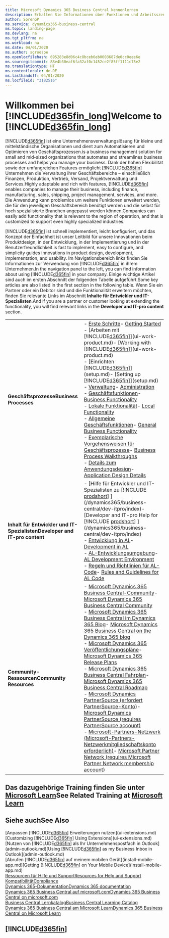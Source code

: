 ```yaml
---
title: Microsoft Dynamics 365 Business Central kennenlernen
description: Erhalten Sie Informationen über Funktionen und Arbeitsszenarien in Business Central, einer Unternehmensverwaltungslösung für kleine und mittelständische Organisationen.
author: SorenGP
ms.service: dynamics365-business-central
ms.topic: landing-page
ms.devlang: na
ms.tgt_pltfrm: na
ms.workload: na
ms.date: 04/01/2020
ms.author: sgroespe
ms.openlocfilehash: 695283e8d06c4c8bceb6eb0003687de0cc0eee6e
ms.sourcegitcommit: 88e4b30eaf6fa32af0c1452ce2f85ff1111c75e2
ms.translationtype: HT
ms.contentlocale: de-DE
ms.lasthandoff: 04/01/2020
ms.locfileid: "3182516"
---
```

# <a name="welcome-to-d365fin_long"></a><span data-ttu-id="619b5-103">Willkommen bei [!INCLUDE[d365fin_long](includes/d365fin_long_md.md)]</span><span class="sxs-lookup"><span data-stu-id="619b5-103">Welcome to [!INCLUDE[d365fin_long](includes/d365fin_long_md.md)]</span></span>
[!INCLUDE[d365fin](includes/d365fin_md.md)] <span data-ttu-id="619b5-104">ist eine Unternehmensverwaltungslösung für kleine und mittelständische Organisationen und dient zum Automatisieren und Optimieren von Geschäftsprozessen.</span><span class="sxs-lookup"><span data-stu-id="619b5-104">is a business management solution for small and mid-sized organizations that automates and streamlines business processes and helps you manage your business.</span></span> <span data-ttu-id="619b5-105">Dank der hohen Flexibilität sowie der umfangreichen Features ermöglicht [!INCLUDE[d365fin](includes/d365fin_md.md)] Unternehmen die Verwaltung ihrer Geschäftsbereiche – einschließlich Finanzen, Produktion, Vertrieb, Versand, Projektverwaltung und Services.</span><span class="sxs-lookup"><span data-stu-id="619b5-105">Highly adaptable and rich with features, [!INCLUDE[d365fin](includes/d365fin_md.md)] enables companies to manage their business, including finance, manufacturing, sales, shipping, project management, services, and more.</span></span> <span data-ttu-id="619b5-106">Die Anwendung kann problemlos um weitere Funktionen erweitert werden, die für den jeweiligen Geschäftsbereich benötigt werden und die selbst für hoch spezialisierte Branchen angepasst werden können.</span><span class="sxs-lookup"><span data-stu-id="619b5-106">Companies can easily add functionality that is relevant to the region of operation, and that is customized to support even highly specialized industries.</span></span>

[!INCLUDE[d365fin](includes/d365fin_md.md)] <span data-ttu-id="619b5-107">ist schnell implementiert, leicht konfiguriert, und das Konzept der Einfachheit ist unser Leitbild für unsere Innovationen beim Produktdesign, in der Entwicklung, in der Implementierung und in der Benutzerfreundlichkeit.</span><span class="sxs-lookup"><span data-stu-id="619b5-107">is fast to implement, easy to configure, and simplicity guides innovations in product design, development, implementation, and usability.</span></span> <span data-ttu-id="619b5-108">Im Navigationsbereich links finden Sie Informationen zur Verwendung von [!INCLUDE[d365fin](includes/d365fin_md.md)] in ihrem Unternehmen.</span><span class="sxs-lookup"><span data-stu-id="619b5-108">In the navigation panel to the left, you can find information about using [!INCLUDE[d365fin](includes/d365fin_md.md)] in your company.</span></span> <span data-ttu-id="619b5-109">Einige wichtige Artikel sind auch im ersten Abschnitt der folgenden Tabelle aufgeführt.</span><span class="sxs-lookup"><span data-stu-id="619b5-109">Some key articles are also listed in the first section in the following table.</span></span> <span data-ttu-id="619b5-110">Wenn Sie ein Partner oder ein Debitor sind und die Funktionalität erweitern möchten, finden Sie relevante Links im Abschnitt **Inhalte für Entwickler und IT-Spezialisten**.</span><span class="sxs-lookup"><span data-stu-id="619b5-110">And if you are a partner or customer looking at extending the functionality, you will find relevant links in the **Developer and IT-pro content** section.</span></span>  

|||  
|-|-|  
|<span data-ttu-id="619b5-111">**Geschäftsprozesse**</span><span class="sxs-lookup"><span data-stu-id="619b5-111">**Business Processes**</span></span>|<span data-ttu-id="619b5-112">-   [Erste Schritte](product-get-started.md)</span><span class="sxs-lookup"><span data-stu-id="619b5-112">-   [Getting Started](product-get-started.md)</span></span><br /><span data-ttu-id="619b5-113">-   [Arbeiten mit [!INCLUDE[d365fin](includes/d365fin_md.md)]](ui-work-product.md)</span><span class="sxs-lookup"><span data-stu-id="619b5-113">-   [Working with [!INCLUDE[d365fin](includes/d365fin_md.md)]](ui-work-product.md)</span></span><br /><span data-ttu-id="619b5-114">-   [Einrichten [!INCLUDE[d365fin](includes/d365fin_md.md)]](setup.md)</span><span class="sxs-lookup"><span data-stu-id="619b5-114">-   [Setting up [!INCLUDE[d365fin](includes/d365fin_md.md)]](setup.md)</span></span><br /><span data-ttu-id="619b5-115">-   [Verwaltung](admin-setup-and-administration.md)</span><span class="sxs-lookup"><span data-stu-id="619b5-115">-   [Administration](admin-setup-and-administration.md)</span></span><br /><span data-ttu-id="619b5-116">-   [Geschäftsfunktionen](across-business-functionality.md)</span><span class="sxs-lookup"><span data-stu-id="619b5-116">-   [Business Functionality](across-business-functionality.md)</span></span><br /><span data-ttu-id="619b5-117">-   [Lokale Funktionalität](LocalFunctionality/Austria/austria-local-functionality.md)</span><span class="sxs-lookup"><span data-stu-id="619b5-117">-   [Local Functionality](LocalFunctionality/Austria/austria-local-functionality.md)</span></span><br /><span data-ttu-id="619b5-118">-   [Allgemeine Geschäftsfunktionen](ui-across-business-areas.md)</span><span class="sxs-lookup"><span data-stu-id="619b5-118">-   [General Business Functionality](ui-across-business-areas.md)</span></span><br /><span data-ttu-id="619b5-119">-   [Exemplarische Vorgehensweisen für Geschäftsprozesse](walkthrough-business-process-walkthroughs.md)</span><span class="sxs-lookup"><span data-stu-id="619b5-119">-   [Business Process Walkthroughs](walkthrough-business-process-walkthroughs.md)</span></span><br /><span data-ttu-id="619b5-120">-   [Details zum Anwendungsdesign](design-details-application-design.md)</span><span class="sxs-lookup"><span data-stu-id="619b5-120">-   [Application Design Details](design-details-application-design.md)</span></span>|  
|<span data-ttu-id="619b5-121">**Inhalt für Entwickler und IT-Spezialisten**</span><span class="sxs-lookup"><span data-stu-id="619b5-121">**Developer and IT-pro content**</span></span>|<span data-ttu-id="619b5-122">-   [Hilfe für Entwickler und IT-Spezialisten zu [!INCLUDE [prodshort](includes/prodshort.md)] ](/dynamics365/business-central/dev-itpro/index)</span><span class="sxs-lookup"><span data-stu-id="619b5-122">-   [Developer and IT-pro Help for [!INCLUDE [prodshort](includes/prodshort.md)] ](/dynamics365/business-central/dev-itpro/index)</span></span><br /><span data-ttu-id="619b5-123">-   [Entwicklung in AL](/dynamics365/business-central/dev-itpro/developer/devenv-dev-overview)</span><span class="sxs-lookup"><span data-stu-id="619b5-123">-   [Development in AL](/dynamics365/business-central/dev-itpro/developer/devenv-dev-overview)</span></span><br /><span data-ttu-id="619b5-124">-   [AL-Entwicklungsumgebung](/dynamics365/business-central/dev-itpro/developer/devenv-reference-overview)</span><span class="sxs-lookup"><span data-stu-id="619b5-124">-   [AL Development Environment](/dynamics365/business-central/dev-itpro/developer/devenv-reference-overview)</span></span><br /><span data-ttu-id="619b5-125">-   [Regeln und Richtlinien für AL-Code](/dynamics365/business-central/dev-itpro/compliance/apptest-overview)</span><span class="sxs-lookup"><span data-stu-id="619b5-125">-   [Rules and Guidelines for AL Code](/dynamics365/business-central/dev-itpro/compliance/apptest-overview)</span></span>|  
|<span data-ttu-id="619b5-126">**Community-Ressourcen**</span><span class="sxs-lookup"><span data-stu-id="619b5-126">**Community Resources**</span></span>|<span data-ttu-id="619b5-127">-   [Microsoft Dynamics 365 Business Central-Community](https://community.dynamics.com/business)</span><span class="sxs-lookup"><span data-stu-id="619b5-127">-   [Microsoft Dynamics 365 Business Central Community](https://community.dynamics.com/business)</span></span><br /><span data-ttu-id="619b5-128">-   [Microsoft Dynamics 365 Business Central im Dynamics 365 Blog](https://cloudblogs.microsoft.com/dynamics365/it/product/business-central/)</span><span class="sxs-lookup"><span data-stu-id="619b5-128">-   [Microsoft Dynamics 365 Business Central on the Dynamics 365 blog](https://cloudblogs.microsoft.com/dynamics365/it/product/business-central/)</span></span><br /><span data-ttu-id="619b5-129">-   [Microsoft Dynamics 365 Veröffentlichungspläne](https://go.microsoft.com/fwlink/?linkid=2047422)</span><span class="sxs-lookup"><span data-stu-id="619b5-129">-   [Microsoft Dynamics 365 Release Plans](https://go.microsoft.com/fwlink/?linkid=2047422)</span></span><br /><span data-ttu-id="619b5-130">-   [Microsoft Dynamics 365 Business Central Fahrplan](https://dynamics.microsoft.com/roadmap/business-central/)</span><span class="sxs-lookup"><span data-stu-id="619b5-130">-   [Microsoft Dynamics 365 Business Central Roadmap](https://dynamics.microsoft.com/roadmap/business-central/)</span></span><br /><span data-ttu-id="619b5-131">-   [Microsoft Dynamics PartnerSource \(erfordert PartnerSource-Konto\)](https://mbs.microsoft.com/partnersource)</span><span class="sxs-lookup"><span data-stu-id="619b5-131">-   [Microsoft Dynamics PartnerSource \(requires PartnerSource account\)](https://mbs.microsoft.com/partnersource)</span></span><br /><span data-ttu-id="619b5-132">-   [Microsoft-Partners-Netzwerk \(Microsoft-Partners-Netzwerkmitgliedschaftskonto erforderlich\)](https://mspartner.microsoft.com/en/us/windows/index.aspx)</span><span class="sxs-lookup"><span data-stu-id="619b5-132">-   [Microsoft Partner Network \(requires Microsoft Partner Network membership account\)](https://mspartner.microsoft.com/en/us/windows/index.aspx)</span></span>|  

## <a name="see-related-training-at-microsoft-learn"></a><span data-ttu-id="619b5-133">Das dazugehörige Training finden Sie unter [Microsoft Learn](/learn/browse/?products=dynamics-business-central)</span><span class="sxs-lookup"><span data-stu-id="619b5-133">See Related Training at [Microsoft Learn](/learn/browse/?products=dynamics-business-central)</span></span>

## <a name="see-also"></a><span data-ttu-id="619b5-134">Siehe auch</span><span class="sxs-lookup"><span data-stu-id="619b5-134">See Also</span></span>

<span data-ttu-id="619b5-135">[Anpassen [!INCLUDE[d365fin](includes/d365fin_md.md)] Erweiterungen nutzen](ui-extensions.md)</span><span class="sxs-lookup"><span data-stu-id="619b5-135">[Customizing [!INCLUDE[d365fin](includes/d365fin_md.md)] Using Extensions](ui-extensions.md)</span></span>  
<span data-ttu-id="619b5-136">[Nutzen von [!INCLUDE[d365fin](includes/d365fin_md.md)] als Ihr Unternehmenspostfach in Outlook](admin-outlook.md)</span><span class="sxs-lookup"><span data-stu-id="619b5-136">[Using [!INCLUDE[d365fin](includes/d365fin_md.md)] as my Business Inbox in Outlook](admin-outlook.md)</span></span>  
<span data-ttu-id="619b5-137">[Abrufen [!INCLUDE[d365fin](includes/d365fin_md.md)] auf meinem mobilen Gerät](install-mobile-app.md)</span><span class="sxs-lookup"><span data-stu-id="619b5-137">[Getting [!INCLUDE[d365fin](includes/d365fin_md.md)] on Your Mobile Device](install-mobile-app.md)</span></span>  
[<span data-ttu-id="619b5-138">Ressourcen für Hilfe und Support</span><span class="sxs-lookup"><span data-stu-id="619b5-138">Resources for Help and Support</span></span>](product-help-and-support.md)  
[<span data-ttu-id="619b5-139">Kompatibilität</span><span class="sxs-lookup"><span data-stu-id="619b5-139">Compliance</span></span>](compliance/compliance-overview.md)  
[<span data-ttu-id="619b5-140">Dynamics 365-Dokumentation</span><span class="sxs-lookup"><span data-stu-id="619b5-140">Dynamics 365 documentation</span></span>](/dynamics365/)  
[<span data-ttu-id="619b5-141">Dynamics 365 Business Central auf microsoft.com</span><span class="sxs-lookup"><span data-stu-id="619b5-141">Dynamics 365 Business Central on microsoft.com</span></span>](https://dynamics.microsoft.com/business-central/overview/)  
[<span data-ttu-id="619b5-142">Business Central Lernkatalog</span><span class="sxs-lookup"><span data-stu-id="619b5-142">Business Central Learning Catalog</span></span>](readiness/readiness-learning-catalog.md)  
[<span data-ttu-id="619b5-143">Dynamics 365 Business Central am Microsoft Learn</span><span class="sxs-lookup"><span data-stu-id="619b5-143">Dynamics 365 Business Central on Microsoft Learn</span></span>](/learn/browse/?products=dynamics-business-central)  


## [!INCLUDE[d365fin](includes/free_trial_md.md)]

